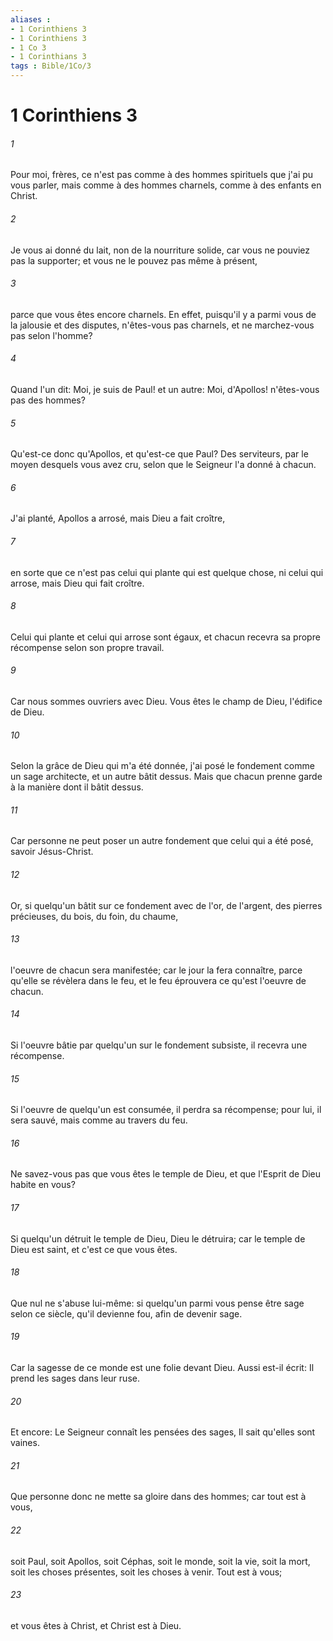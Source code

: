 ```yaml
---
aliases : 
- 1 Corinthiens 3
- 1 Corinthiens 3
- 1 Co 3
- 1 Corinthians 3
tags : Bible/1Co/3
---
```


# 1 Corinthiens 3

###### 1
Pour moi, frères, ce n'est pas comme à des hommes spirituels que j'ai pu vous parler, mais comme à des hommes charnels, comme à des enfants en Christ.
###### 2
Je vous ai donné du lait, non de la nourriture solide, car vous ne pouviez pas la supporter; et vous ne le pouvez pas même à présent,
###### 3
parce que vous êtes encore charnels. En effet, puisqu'il y a parmi vous de la jalousie et des disputes, n'êtes-vous pas charnels, et ne marchez-vous pas selon l'homme?
###### 4
Quand l'un dit: Moi, je suis de Paul! et un autre: Moi, d'Apollos! n'êtes-vous pas des hommes?
###### 5
Qu'est-ce donc qu'Apollos, et qu'est-ce que Paul? Des serviteurs, par le moyen desquels vous avez cru, selon que le Seigneur l'a donné à chacun.
###### 6
J'ai planté, Apollos a arrosé, mais Dieu a fait croître,
###### 7
en sorte que ce n'est pas celui qui plante qui est quelque chose, ni celui qui arrose, mais Dieu qui fait croître.
###### 8
Celui qui plante et celui qui arrose sont égaux, et chacun recevra sa propre récompense selon son propre travail.
###### 9
Car nous sommes ouvriers avec Dieu. Vous êtes le champ de Dieu, l'édifice de Dieu.
###### 10
Selon la grâce de Dieu qui m'a été donnée, j'ai posé le fondement comme un sage architecte, et un autre bâtit dessus. Mais que chacun prenne garde à la manière dont il bâtit dessus.
###### 11
Car personne ne peut poser un autre fondement que celui qui a été posé, savoir Jésus-Christ.
###### 12
Or, si quelqu'un bâtit sur ce fondement avec de l'or, de l'argent, des pierres précieuses, du bois, du foin, du chaume,
###### 13
l'oeuvre de chacun sera manifestée; car le jour la fera connaître, parce qu'elle se révèlera dans le feu, et le feu éprouvera ce qu'est l'oeuvre de chacun.
###### 14
Si l'oeuvre bâtie par quelqu'un sur le fondement subsiste, il recevra une récompense.
###### 15
Si l'oeuvre de quelqu'un est consumée, il perdra sa récompense; pour lui, il sera sauvé, mais comme au travers du feu.
###### 16
Ne savez-vous pas que vous êtes le temple de Dieu, et que l'Esprit de Dieu habite en vous?
###### 17
Si quelqu'un détruit le temple de Dieu, Dieu le détruira; car le temple de Dieu est saint, et c'est ce que vous êtes.
###### 18
Que nul ne s'abuse lui-même: si quelqu'un parmi vous pense être sage selon ce siècle, qu'il devienne fou, afin de devenir sage.
###### 19
Car la sagesse de ce monde est une folie devant Dieu. Aussi est-il écrit: Il prend les sages dans leur ruse.
###### 20
Et encore: Le Seigneur connaît les pensées des sages, Il sait qu'elles sont vaines.
###### 21
Que personne donc ne mette sa gloire dans des hommes; car tout est à vous,
###### 22
soit Paul, soit Apollos, soit Céphas, soit le monde, soit la vie, soit la mort, soit les choses présentes, soit les choses à venir. Tout est à vous;
###### 23
et vous êtes à Christ, et Christ est à Dieu.

